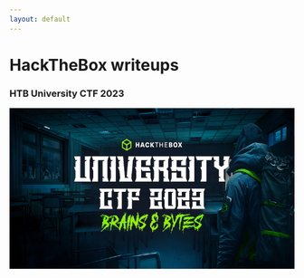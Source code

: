 ```yaml
---
layout: default
---
```


# HackTheBox writeups

### HTB University CTF 2023

![Title](./images/unictf-title.jpg)
